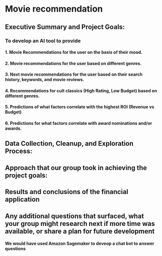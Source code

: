 # Movie recommendation

## Executive Summary and Project Goals:
### To develop an AI tool to provide
#### 1. Movie Recommendations for the user on the basis of their mood. 
#### 2. Movie recommendations for the user based on different genres.
#### 3. Next movie recommendations for the user based on their search history, keywords, and movie reviews.
#### 4. Recommendations for cult classics (High Rating, Low Budget) based on different genres.
#### 5. Predictions of what factors correlate with the highest ROI (Revenue vs Budget)
#### 6. Predictions for what factors correlate with award nominations and/or awards. 


## Data Collection, Cleanup, and Exploration Process:

## Approach that our group took in achieving the project goals:

## Results and conclusions of the financial application



## Any additional questions that surfaced, what your group might research next if more time was available, or share a plan for future development
#### We would have used Amazon Sagemaker to deveop a chat bot to answer questions 

